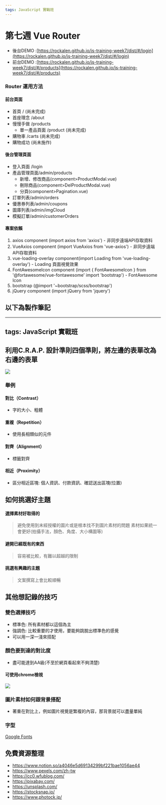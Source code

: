 ```yaml
---
tags: JavaScript 實戰班
---
```


# 第七週 Vue Router

- 後台DEMO :[https://rockalen.github.io/js-training-week7/dist/#/login](https://rockalen.github.io/js-training-week7/dist/#/login)
- 前台DEMO :[https://rockalen.github.io/js-training-week7/dist/#/products](https://rockalen.github.io/js-training-week7/dist/#/products)

### Router 運用方法

#### 前台頁面
- 首頁 / (尚未完成)
- 首座理念 /about
- 慢慢手做 /products
    - 單一產品頁面 /product (尚未完成)
- 購物車 /carts (尚未完成)
- 購物成功 (尚未施作)

#### 後台管理頁面
- 登入頁面 /login
- 產品管理頁面/admin/products
    - 新增、修改商品(component>ProductModal.vue)
    - 刪除商品(component>DelProductModal.vue)
    - 分頁(component>Pagination.vue)
- 訂單列表/admin/orders    
- 優惠券列表/admin/coupons
- 圖庫列表/admin/imgCloud
- 模擬訂單/admin/customerOrders


#### 專案依賴
1. axios component (import axios from 'axios') - 非同步遠端API存取資料
2. VueAxios component (import VueAxios from 'vue-axios') - 非同步遠端API存取資料
3. vue-loading-overlay component(import Loading from 'vue-loading-overlay') - Loading 頁面視覺效果
4. FontAwesomeIcon component (import { FontAwesomeIcon } from '@fortawesome/vue-fontawesome'
import 'bootstrap') - FontAwesome Icon
5. bootstrap (@import '~bootstrap/scss/bootstrap')
6. jQuery component (import jQuery from 'jquery')

## 以下為製作筆記

---
tags: JavaScript 實戰班
---

## 利用C.R.A.P. 設計準則四個準則，將左邊的表單改為右邊的表單
![](https://i.imgur.com/FATQhCi.png)
### 舉例
#### 對比（Contrast）
- 字的大小、粗體
#### 重複（Repetition）
- 使用長相類似的元件
#### 對齊（Alignment）
- 標籤對齊
#### 相近（Proximity）
- 區分相近區塊: 個人資訊、付款資訊、確認送出區塊(位置) 

## 如何挑選好主題
#### 選擇素材好取得的
> 避免使用到未經授權的圖片或是根本找不到圖片素材的問題
> 素材如果統一會更好(拍攝手法，顏色、角度、大小構圖等)
#### 避開已經既有的東西
> 容易被比較，有難以超越的限制
#### 挑選有興趣的主題
> 文案撰寫上會比較順暢

## 其他想記錄的技巧
### 雙色選擇技巧
- 標準色: 所有素材都以這個為主
- 強調色: 比較重要的才使用，要能夠跳脫出標準色的感覺
- 可以用一深一淺來搭配

### 顏色要到達的對比度
- 盡可能達到AA級(不至於網頁看起來不夠清楚)
#### 可使用chrome檢視
![](https://i.imgur.com/PezTXeq.png)

### 圖片素材如何跟背景搭配
- 著重在對比上，例如圖片視覺是繁複的內容，那背景就可以盡量單純

### 字型
[Google Fonts](https://fonts.google.com/)

## 免費資源整理
- https://www.notion.so/a4046e5d69134299bf221bae1056ae44
- https://www.pexels.com/zh-tw
- https://cc0.wfublog.com/
- https://pixabay.com/
- https://unsplash.com/
- https://stocksnap.io/
- https://www.photock.jp/